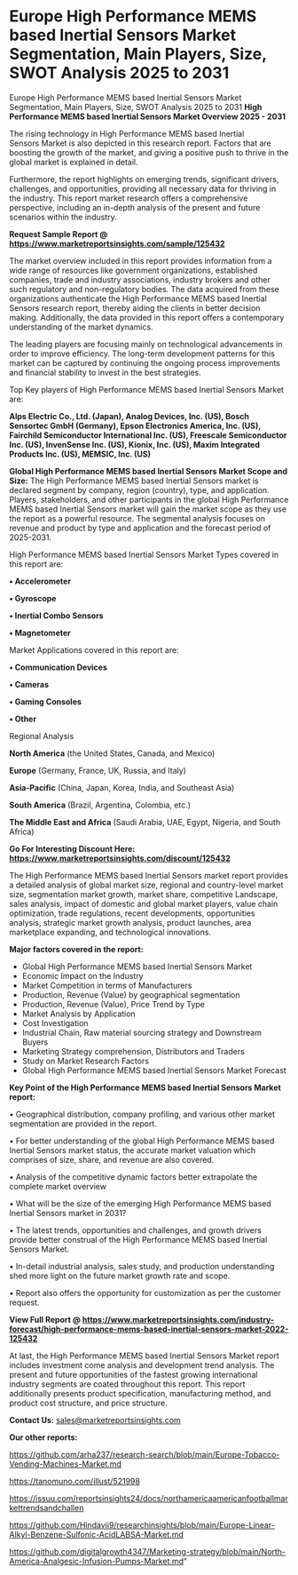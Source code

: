 # Europe High Performance MEMS based Inertial Sensors Market Segmentation, Main Players, Size, SWOT Analysis 2025 to 2031
 Europe High Performance MEMS based Inertial Sensors Market Segmentation, Main Players, Size, SWOT Analysis 2025 to 2031
<Strong> High Performance MEMS based Inertial Sensors Market Overview 2025 - 2031</strong>

The rising technology in High Performance MEMS based Inertial Sensors Market is also depicted in this research report. Factors that are boosting the growth of the market, and giving a positive push to thrive in the global market is explained in detail.

Furthermore, the report highlights on emerging trends, significant drivers, challenges, and opportunities, providing all necessary data for thriving in the industry. This report market research offers a comprehensive perspective, including an in-depth analysis of the present and future scenarios within the industry.

<strong>Request Sample Report @ <a href=https://www.marketreportsinsights.com/sample/125432>https://www.marketreportsinsights.com/sample/125432</a></strong>

The market overview included in this report provides information from a wide range of resources like government organizations, established companies, trade and industry associations, industry brokers and other such regulatory and non-regulatory bodies. The data acquired from these organizations authenticate the High Performance MEMS based Inertial Sensors research report, thereby aiding the clients in better decision making. Additionally, the data provided in this report offers a contemporary understanding of the market dynamics.

The leading players are focusing mainly on technological advancements in order to improve efficiency. The long-term development patterns for this market can be captured by continuing the ongoing process improvements and financial stability to invest in the best strategies.

Top Key players of High Performance MEMS based Inertial Sensors Market are:

<strong>Alps Electric Co., Ltd. (Japan), Analog Devices, Inc. (US), Bosch Sensortec GmbH (Germany), Epson Electronics America, Inc. (US), Fairchild Semiconductor International Inc. (US), Freescale Semiconductor Inc. (US), InvenSense Inc. (US), Kionix, Inc. (US), Maxim Integrated Products Inc. (US), MEMSIC, Inc. (US)</strong>

<strong><b>Global High Performance MEMS based Inertial Sensors Market Scope and Size:</b></strong>
The High Performance MEMS based Inertial Sensors market is declared segment by company, region (country), type, and application. Players, stakeholders, and other participants in the global High Performance MEMS based Inertial Sensors market will gain the market scope as they use the report as a powerful resource. The segmental analysis focuses on revenue and product by type and application and the forecast period of 2025-2031.

High Performance MEMS based Inertial Sensors Market Types covered in this report are:

<strong>• Accelerometer

• Gyroscope

• Inertial Combo Sensors

• Magnetometer</strong>

Market Applications covered in this report are:

<strong>• Communication Devices

• Cameras

• Gaming Consoles

• Other</strong> 

Regional Analysis

<strong>North America</strong> (the United States, Canada, and Mexico)

<strong>Europe</strong> (Germany, France, UK, Russia, and Italy)

<strong>Asia-Pacific</strong> (China, Japan, Korea, India, and Southeast Asia)

<strong>South America</strong> (Brazil, Argentina, Colombia, etc.)

<strong>The Middle East and Africa</strong> (Saudi Arabia, UAE, Egypt, Nigeria, and South Africa)

<strong>Go For Interesting Discount Here: <a href=https://www.marketreportsinsights.com/discount/125432>https://www.marketreportsinsights.com/discount/125432</a></strong>

The High Performance MEMS based Inertial Sensors market report provides a detailed analysis of global market size, regional and country-level market size, segmentation market growth, market share, competitive Landscape, sales analysis, impact of domestic and global market players, value chain optimization, trade regulations, recent developments, opportunities analysis, strategic market growth analysis, product launches, area marketplace expanding, and technological innovations.

<strong><b>Major factors covered in the report:</b></strong>
<ul>
  <li>Global High Performance MEMS based Inertial Sensors Market </li>
  <li>Economic Impact on the Industry</li>
  <li>Market Competition in terms of Manufacturers</li>
  <li>Production, Revenue (Value) by geographical segmentation</li>
  <li>Production, Revenue (Value), Price Trend by Type</li>
  <li>Market Analysis by Application</li>
  <li>Cost Investigation</li>
  <li>Industrial Chain, Raw material sourcing strategy and Downstream Buyers</li>
  <li>Marketing Strategy comprehension, Distributors and Traders</li>
  <li>Study on Market Research Factors</li>
  <li>Global High Performance MEMS based Inertial Sensors Market Forecast</li>
</ul>

<strong><b>Key Point of the High Performance MEMS based Inertial Sensors Market report:</b></strong>

• Geographical distribution, company profiling, and various other market segmentation are provided in the report.

• For better understanding of the global High Performance MEMS based Inertial Sensors market status, the accurate market valuation which comprises of size, share, and revenue are also covered.

• Analysis of the competitive dynamic factors better extrapolate the complete market overview

• What will be the size of the emerging High Performance MEMS based Inertial Sensors market in 2031?

• The latest trends, opportunities and challenges, and growth drivers provide better construal of the High Performance MEMS based Inertial Sensors Market.

• In-detail industrial analysis, sales study, and production understanding shed more light on the future market growth rate and scope.

• Report also offers the opportunity for customization as per the customer request.

<strong><b>View Full Report @ <a href=https://www.marketreportsinsights.com/industry-forecast/high-performance-mems-based-inertial-sensors-market-2022-125432>https://www.marketreportsinsights.com/industry-forecast/high-performance-mems-based-inertial-sensors-market-2022-125432</a></b></strong>


At last, the High Performance MEMS based Inertial Sensors Market report includes investment come analysis and development trend analysis. The present and future opportunities of the fastest growing international industry segments are coated throughout this report. This report additionally presents product specification, manufacturing method, and product cost structure, and price structure.

<strong>Contact Us:</strong>
sales@marketreportsinsights.com

<strong>Our other reports:</strong>

<a href=https://github.com/arha237/research-search/blob/main/Europe-Tobacco-Vending-Machines-Market.md>https://github.com/arha237/research-search/blob/main/Europe-Tobacco-Vending-Machines-Market.md</a>

<a href=https://tanomuno.com/illust/521998>https://tanomuno.com/illust/521998</a>

<a href=https://issuu.com/reportsinsights24/docs/northamericaamericanfootballmarkettrendsandchallen>https://issuu.com/reportsinsights24/docs/northamericaamericanfootballmarkettrendsandchallen</a>

<a href=https://github.com/Hindavii9/researchinsights/blob/main/Europe-Linear-Alkyl-Benzene-Sulfonic-AcidLABSA-Market.md>https://github.com/Hindavii9/researchinsights/blob/main/Europe-Linear-Alkyl-Benzene-Sulfonic-AcidLABSA-Market.md</a>

<a href=https://github.com/digitalgrowth4347/Marketing-strategy/blob/main/North-America-Analgesic-Infusion-Pumps-Market.md>https://github.com/digitalgrowth4347/Marketing-strategy/blob/main/North-America-Analgesic-Infusion-Pumps-Market.md</a>"
